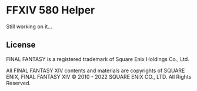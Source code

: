 # FFXIV 580 Helper

Still working on it...

## License

FINAL FANTASY is a registered trademark of Square Enix Holdings Co., Ltd.

All FINAL FANTASY XIV contents and materials are copyrights of SQUARE ENIX, FINAL FANTASY XIV © 2010 - 2022 SQUARE ENIX CO., LTD. All Rights Reserved.